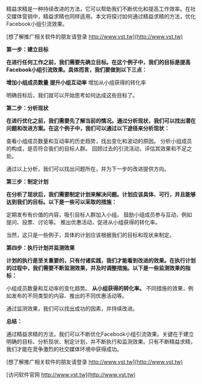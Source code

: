 精益求精是一种持续改进的方法，它可以帮助我们不断优化和提高工作效率。在社交媒体营销中，精益求精也同样适用。本文将探讨如何通过精益求精的方法，优化Facebook小组引流效果。

[想了解推广相关软件的朋友请登录 http://www.vst.tw](http://www.vst.tw)

**第一步：建立目标**

**在进行任何工作之前，我们需要先确立目标。在这个例子中，我们的目标是提高Facebook小组引流效果。具体而言，我们要做到以下三点：**

**增加小组成员数量**
**提升小组互动率**
增加从小组获得的转化率

明确目标后，我们就可以开始思考如何达成这些目标了。

**第二步：分析现状**

**在进行优化之前，我们需要先了解当前的情况。通过分析现状，我们可以找出潜在问题和改进方案。在这个例子中，我们可以通过以下途径来分析现状：**

查看小组成员数量和互动率的历史趋势，找出变化和波动的原因。
分析小组成员的构成，是否符合我们的目标人群。
回顾过去的引流活动，评估其效果和不足之处。

通过以上分析，我们可以找出问题所在，并为下一步的改进提供方向。

**第三步：制定计划**

**在分析了现状后，我们需要制定计划来解决问题。计划应该具体、可行，并且能够达到我们的目标。以下是一些可以采取的措施：**

定期发布有价值的内容，吸引目标人群加入小组。
鼓励小组成员参与互动，例如提问、投票、讨论等。
推出优惠活动，促进从小组获得的转化率。

当然，这只是一些例子，具体的计划应该根据我们的目标和现状来制定。

**第四步：执行计划并监测效果**

**计划的执行是至关重要的，只有付诸实践，我们才能看到改进的效果。在执行计划的过程中，我们需要不断监测效果，并及时调整措施。以下是一些监测效果的指标：**

小组成员数量和互动率的变化趋势。
**从小组获得的转化率。**
不同措施的效果，例如发布的不同类型的内容、推出的不同优惠活动等。

通过监测效果，我们可以找出成功的因素，并持续改进。

**总结：**

通过精益求精的方法，我们可以不断优化Facebook小组引流效果。关键在于建立明确的目标、分析现状、制定计划，并不断执行和监测效果。只有不断精益求精，我们才能在竞争激烈的社交媒体环境中获得成功。

[想了解推广相关软件的朋友请登录 http://www.vst.tw](http://www.vst.tw)


[访问软件官网 http://www.vst.tw](http://www.vst.tw)
